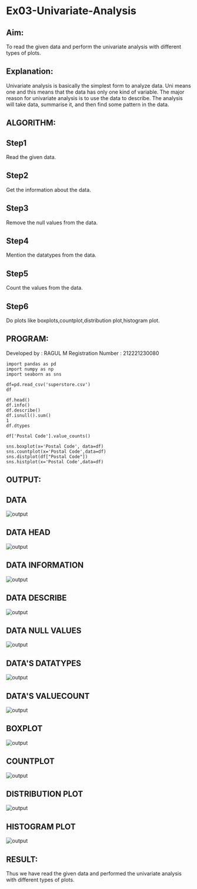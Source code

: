 # Ex03-Univariate-Analysis
## Aim:
To read the given data and perform the univariate analysis with different types of plots.

## Explanation:
Univariate analysis is basically the simplest form to analyze data. Uni means one and this means that the data has only one kind of variable. The major reason for univariate analysis is to use the data to describe. The analysis will take data, summarise it, and then find some pattern in the data.

## ALGORITHM:
## Step1
Read the given data.
## Step2
Get the information about the data.
## Step3
Remove the null values from the data.
## Step4
Mention the datatypes from the data.
## Step5
Count the values from the data.
## Step6
Do plots like boxplots,countplot,distribution plot,histogram plot.

## PROGRAM:
Developed by : RAGUL M
Registration Number : 212221230080
~~~
import pandas as pd
import numpy as np
import seaborn as sns

df=pd.read_csv('superstore.csv')
df

df.head()
df.info()
df.describe()
df.isnull().sum()
1
df.dtypes

df['Postal Code'].value_counts()

sns.boxplot(x='Postal Code', data=df)
sns.countplot(x='Postal Code',data=df)
sns.distplot(df["Postal Code"])
sns.histplot(x='Postal Code',data=df)
~~~
## OUTPUT:
## DATA
![output]() 

## DATA HEAD
![output]()

## DATA INFORMATION
![output]()

## DATA DESCRIBE
![output]()

## DATA NULL VALUES
![output]()

## DATA'S DATATYPES
![output]()

## DATA'S VALUECOUNT
![output]()

## BOXPLOT
![output]()

## COUNTPLOT
![output]()

## DISTRIBUTION PLOT
![output]()
## HISTOGRAM PLOT
![output]()

## RESULT:
Thus we have read the given data and performed the univariate analysis with different types of plots.
